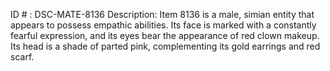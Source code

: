 ID # : DSC-MATE-8136
Description: Item 8136 is a male, simian entity that appears to possess empathic abilities. Its face is marked with a constantly fearful expression, and its eyes bear the appearance of red clown makeup. Its head is a shade of parted pink, complementing its gold earrings and red scarf.